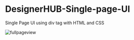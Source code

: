 # DesignerHUB-Single-page-UI
Single Page UI using div tag with HTML and CSS

![fullpageview](https://user-images.githubusercontent.com/90255998/146667135-15ead21a-805e-4ef0-9a6f-3d3d5f91ae9f.png)
